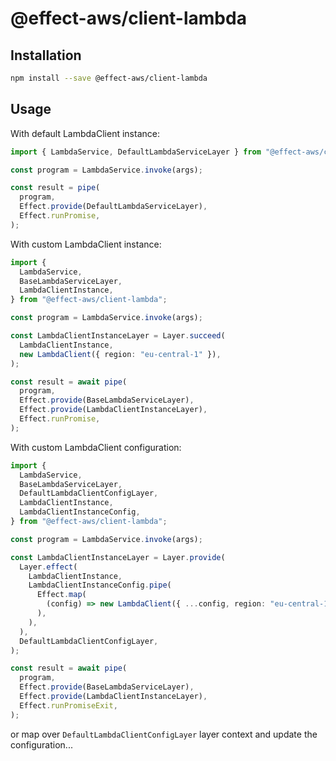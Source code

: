 # @effect-aws/client-lambda

## Installation

```bash
npm install --save @effect-aws/client-lambda
```

## Usage

With default LambdaClient instance:

```typescript
import { LambdaService, DefaultLambdaServiceLayer } from "@effect-aws/client-lambda";

const program = LambdaService.invoke(args);

const result = pipe(
  program,
  Effect.provide(DefaultLambdaServiceLayer),
  Effect.runPromise,
);
```

With custom LambdaClient instance:

```typescript
import {
  LambdaService,
  BaseLambdaServiceLayer,
  LambdaClientInstance,
} from "@effect-aws/client-lambda";

const program = LambdaService.invoke(args);

const LambdaClientInstanceLayer = Layer.succeed(
  LambdaClientInstance,
  new LambdaClient({ region: "eu-central-1" }),
);

const result = await pipe(
  program,
  Effect.provide(BaseLambdaServiceLayer),
  Effect.provide(LambdaClientInstanceLayer),
  Effect.runPromise,
);
```

With custom LambdaClient configuration:

```typescript
import {
  LambdaService,
  BaseLambdaServiceLayer,
  DefaultLambdaClientConfigLayer,
  LambdaClientInstance,
  LambdaClientInstanceConfig,
} from "@effect-aws/client-lambda";

const program = LambdaService.invoke(args);

const LambdaClientInstanceLayer = Layer.provide(
  Layer.effect(
    LambdaClientInstance,
    LambdaClientInstanceConfig.pipe(
      Effect.map(
        (config) => new LambdaClient({ ...config, region: "eu-central-1" }),
      ),
    ),
  ),
  DefaultLambdaClientConfigLayer,
);

const result = await pipe(
  program,
  Effect.provide(BaseLambdaServiceLayer),
  Effect.provide(LambdaClientInstanceLayer),
  Effect.runPromiseExit,
);
```

or map over `DefaultLambdaClientConfigLayer` layer context and update the configuration...

